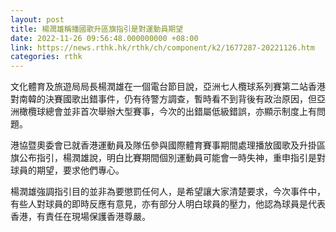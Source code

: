```yaml
---
layout: post
title: 楊潤雄稱播國歌升區旗指引是對運動員期望
date: 2022-11-26 09:56:48.000000000 +08:00
link: https://news.rthk.hk/rthk/ch/component/k2/1677287-20221126.htm
categories: rthk
---
```


文化體育及旅遊局局長楊潤雄在一個電台節目說，亞洲七人欖球系列賽第二站香港對南韓的決賽國歌出錯事件，仍有待警方調查，暫時看不到背後有政治原因，但亞洲橄欖球總會並非首次舉辦大型賽事，今次的出錯屬低級錯誤，亦顯示制度上有問題。

港協暨奧委會已就香港運動員及隊伍參與國際體育賽事期間處理播放國歌及升掛區旗公布指引，楊潤雄說，明白比賽期間個別運動員可能會一時失神，重申指引是對球員的期望，要求他們專心。

楊潤雄強調指引目的並非為要懲罰任何人，是希望讓大家清楚要求，今次事件中，有些人對球員的即時反應有意見，亦有部分人明白球員的壓力，他認為球員是代表香港，有責任在現場保護香港尊嚴。

